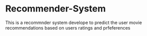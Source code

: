 # Recommender-System
This is a recommnder system develope to predict the user movie recommendations based on users ratings and prfeferences
